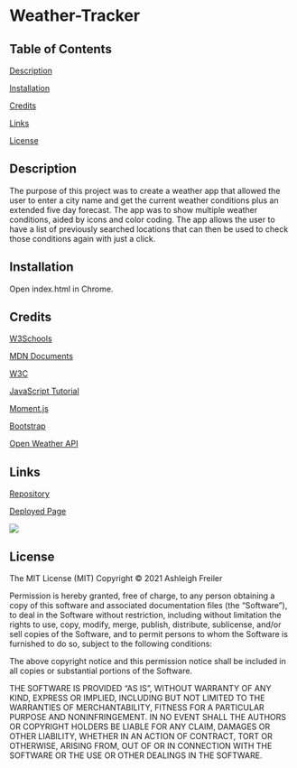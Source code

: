# Weather-Tracker

## Table of Contents

[Description](#description)

[Installation](#installation)

[Credits](#credits)

[Links](#links)

[License](#license)

## Description

The purpose of this project was to create a weather app that allowed the user to enter a city name and get the current weather conditions plus an extended five day forecast. The app was to show multiple weather conditions, aided by icons and color coding. The app allows the user to have a list of previously searched locations that can then be used to check those conditions again with just a click.

## Installation

Open index.html in Chrome.

## Credits

[W3Schools](https://www.w3schools.com)

[MDN Documents](https://developer.mozilla.org/en-US/docs/Learn)

[W3C](https://www.w3.org/)

[JavaScript Tutorial](https://javascripttutorial.net/)

[Moment.js](https://momentjs.com/)

[Bootstrap](https://getbootstrap.com/)

[Open Weather API](https://openweathermap.org/)

## Links

[Repository](https://github.com/ARFreiler/Weather-Tracker)

[Deployed Page](https://arfreiler.github.io/Weather-Tracker/)

![](https://user-images.githubusercontent.com/75546695/114319958-adda0e00-9ae1-11eb-9a9b-5a145cafbb11.png)

## License

The MIT License (MIT) Copyright © 2021 Ashleigh Freiler

Permission is hereby granted, free of charge, to any person obtaining a copy of this software and associated documentation files (the “Software”), to deal in the Software without restriction, including without limitation the rights to use, copy, modify, merge, publish, distribute, sublicense, and/or sell copies of the Software, and to permit persons to whom the Software is furnished to do so, subject to the following conditions:

The above copyright notice and this permission notice shall be included in all copies or substantial portions of the Software.

THE SOFTWARE IS PROVIDED “AS IS”, WITHOUT WARRANTY OF ANY KIND, EXPRESS OR IMPLIED, INCLUDING BUT NOT LIMITED TO THE WARRANTIES OF MERCHANTABILITY, FITNESS FOR A PARTICULAR PURPOSE AND NONINFRINGEMENT. IN NO EVENT SHALL THE AUTHORS OR COPYRIGHT HOLDERS BE LIABLE FOR ANY CLAIM, DAMAGES OR OTHER LIABILITY, WHETHER IN AN ACTION OF CONTRACT, TORT OR OTHERWISE, ARISING FROM, OUT OF OR IN CONNECTION WITH THE SOFTWARE OR THE USE OR OTHER DEALINGS IN THE SOFTWARE.
